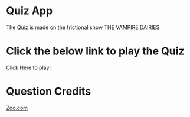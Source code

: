 # Quiz App

The Quiz is made on the frictional show THE VAMPIRE DAIRIES.

# Click the below link to play the Quiz

[Click Here](https://replit.com/@hemlata15/QuizApp#index.js) to play!

# Question Credits

[Zoo.com](https://www.zoo.com/quiz/the-vampire-diaries-quiz)